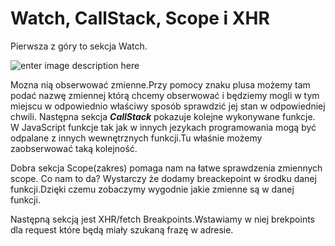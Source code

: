 # Watch, CallStack, Scope i XHR

Pierwsza z góry to sekcja Watch.

![enter image description here](https://kursjs.pl/kurs/debuger/debuger-watch.png)

Mozna nią obserwować zmienne.Przy pomocy znaku plusa możemy tam podać nazwę zmiennej którą chcemy obserwować i będziemy mogli w tym miejscu w odpowiednio właściwy sposób sprawdzić jej stan w odpowiedniej chwili.
Następna sekcja ***CallStack*** pokazuje kolejne wykonywane funkcje.
W JavaScript  funkcje tak jak w innych jezykach programowania mogą być odpalane z innych wewnętrznych funkcji.Tu właśnie możemy zaobserwować taką kolejność.

Dobra sekcja Scope(zakres) pomaga nam na łatwe sprawdzenia zmiennych scope.
Co nam to da? Wystarczy że dodamy breackepoint w środku danej funkcji.Dzięki czemu zobaczymy wygodnie jakie zmienne są w danej funkcji.

Następną sekcją jest XHR/fetch Breakpoints.Wstawiamy w niej brekpoints dla request które będą miały szukaną frazę w adresie.